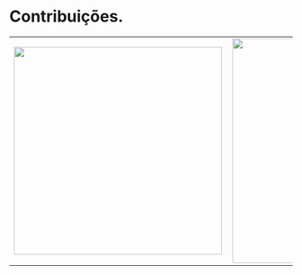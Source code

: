 # Contribuições.
<center>
<table>
  <tr>
      <td><img width="370px" align="left" src="https://github-readme-stats.vercel.app/api/top-langs/?username=victorpereira01&hide=html&layout=compact&theme=default" /></td>
      <td><img width="400px" align="left" src="https://github-readme-stats.vercel.app/api?username=victorpereira01&theme=default&show_icons=true" /></td>
  </tr>    
</table>
</center>

